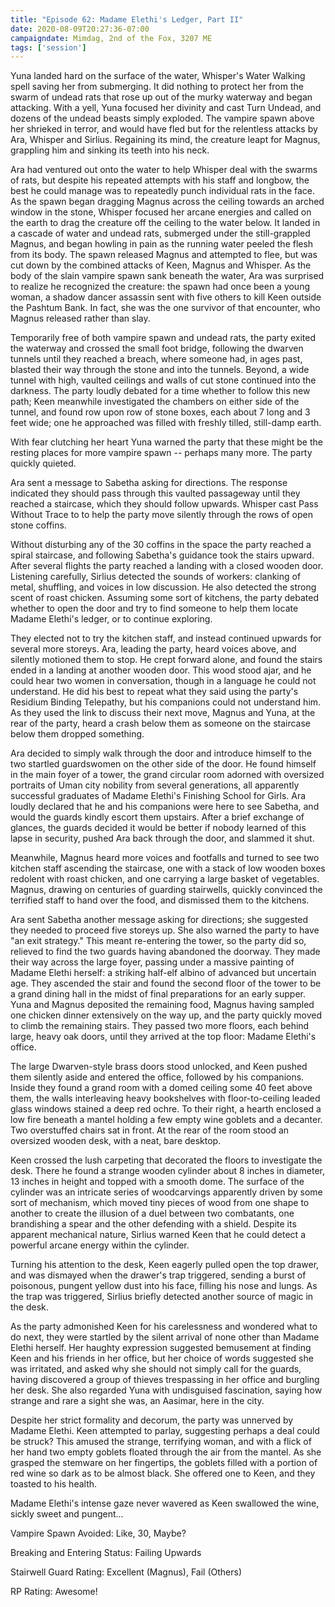 ```yaml
---
title: "Episode 62: Madame Elethi's Ledger, Part II"
date: 2020-08-09T20:27:36-07:00
campaigndate: Mimdag, 2nd of the Fox, 3207 ME
tags: ['session']
---
```


Yuna landed hard on the surface of the water, Whisper's Water Walking spell saving her from
submerging. It did nothing to protect her from the swarm of undead rats that rose up out of the
murky waterway and began attacking. With a yell, Yuna focused her divinity and cast Turn Undead,
and dozens of the undead beasts simply exploded. The vampire spawn above her shrieked in terror, and
would have fled but for the relentless attacks by Ara, Whisper and Sirlius. Regaining its mind, the
creature leapt for Magnus, grappling him and sinking its teeth into his neck.

Ara had ventured out onto the water to help Whisper deal with the swarms of rats, but despite his
repeated attempts with his staff and longbow, the best he could manage was to repeatedly punch
individual rats in the face. As the spawn began dragging Magnus across the ceiling towards an arched
window in the stone, Whisper focused her arcane energies and called on the earth to drag the
creature off the ceiling to the water below. It landed in a cascade of water and undead rats,
submerged under the still-grappled Magnus, and began howling in pain as the running water peeled the
flesh from its body. The spawn released Magnus and attempted to flee, but was cut down by the
combined attacks of Keen, Magnus and Whisper. As the body of the slain vampire spawn sank beneath
the water, Ara was surprised to realize he recognized the creature: the spawn had once been a young
woman, a shadow dancer assassin sent with five others to kill Keen outside the Pashtum Bank. In
fact, she was the one survivor of that encounter, who Magnus released rather than slay.

Temporarily free of both vampire spawn and undead rats, the party exited the waterway and crossed
the small foot bridge, following the dwarven tunnels until they reached a breach, where someone had,
in ages past, blasted their way through the stone and into the tunnels. Beyond, a wide tunnel with
high, vaulted ceilings and walls of cut stone continued into the darkness. The party loudly debated
for a time whether to follow this new path; Keen meanwhile investigated the chambers on either side
of the tunnel, and found row upon row of stone boxes, each about 7 long and 3 feet wide; one he
approached was filled with freshly tilled, still-damp earth. 

With fear clutching her heart Yuna warned the party that these might be the resting places for more
vampire spawn -- perhaps many more. The party quickly quieted.

Ara sent a message to Sabetha asking for directions. The response indicated they should pass through
this vaulted passageway until they reached a staircase, which they should follow upwards. Whisper
cast Pass Without Trace to to help the party move silently through the rows of open stone coffins.

Without disturbing any of the 30 coffins in the space the party reached a spiral staircase, and
following Sabetha's guidance took the stairs upward. After several flights the party reached a
landing with a closed wooden door. Listening carefully, Sirlius detected the sounds of workers:
clanking of metal, shuffling, and voices in low discussion. He also detected the strong scent of
roast chicken. Assuming some sort of kitchens, the party debated whether to open the door and try to
find someone to help them locate Madame Elethi's ledger, or to continue exploring.

They elected not to try the kitchen staff, and instead continued upwards for several more storeys.
Ara, leading the party, heard voices above, and silently motioned them to stop. He crept forward
alone, and found the stairs ended in a landing at another wooden door. This wood stood ajar, and he
could hear two women in conversation, though in a language he could not understand. He did his best
to repeat what they said using the party's Residium Binding Telepathy, but his companions could not
understand him. As they used the link to discuss their next move, Magnus and Yuna, at the rear of
the party, heard a crash below them as someone on the staircase below them dropped something.

Ara decided to simply walk through the door and introduce himself to the two startled guardswomen on
the other side of the door. He found himself in the main foyer of a tower, the grand circular room
adorned with oversized portraits of Uman city nobility from several generations, all apparently
successful graduates of Madame Elethi's Finishing School for Girls. Ara loudly declared that he and
his companions were here to see Sabetha, and would the guards kindly escort them upstairs. After a
brief exchange of glances, the guards decided it would be better if nobody learned of this lapse in
security, pushed Ara back through the door, and slammed it shut.

Meanwhile, Magnus heard more voices and footfalls and turned to see two kitchen staff ascending the
staircase, one with a stack of low wooden boxes redolent with roast chicken, and one carrying a
large basket of vegetables. Magnus, drawing on centuries of guarding stairwells, quickly convinced
the terrified staff to hand over the food, and dismissed them to the kitchens.

Ara sent Sabetha another message asking for directions; she suggested they needed to proceed five
storeys up. She also warned the party to have "an exit strategy." This meant re-entering the tower,
so the party did so, relieved to find the two guards having abandoned the doorway. They made their
way across the large foyer, passing under a massive painting of Madame Elethi herself: a striking
half-elf albino of advanced but uncertain age. They ascended the stair and found the second floor of
the tower to be a grand dining hall in the midst of final preparations for an early supper. Yuna and
Magnus deposited the remaining food, Magnus having sampled one chicken dinner extensively on the way
up, and the party quickly moved to climb the remaining stairs. They passed two more floors, each
behind large, heavy oak doors, until they arrived at the top floor: Madame Elethi's office.

The large Dwarven-style brass doors stood unlocked, and Keen pushed them silently aside and entered
the office, followed by his companions. Inside they found a grand room with a domed ceiling some 40
feet above them, the walls interleaving heavy bookshelves with floor-to-ceiling leaded glass windows
stained a deep red ochre. To their right, a hearth enclosed a low fire beneath a mantel holding a
few empty wine goblets and a decanter. Two overstuffed chairs sat in front. At the rear of the room
stood an oversized wooden desk, with a neat, bare desktop.

Keen crossed the lush carpeting that decorated the floors to investigate the desk. There he found a
strange wooden cylinder about 8 inches in diameter, 13 inches in height and topped with a smooth
dome. The surface of the cylinder was an intricate series of woodcarvings apparently driven by some
sort of mechanism, which moved tiny pieces of wood from one shape to another to create the illusion
of a duel between two combatants, one brandishing a spear and the other defending with a shield.
Despite its apparent mechanical nature, Sirlius warned Keen that he could detect a powerful arcane
energy within the cylinder.

Turning his attention to the desk, Keen eagerly pulled open the top drawer, and was dismayed when
the drawer's trap triggered, sending a burst of poisonous, pungent yellow dust into his face,
filling his nose and lungs. As the trap was triggered, Sirlius briefly detected another source of
magic in the desk.

As the party admonished Keen for his carelessness and wondered what to do next, they were startled
by the silent arrival of none other than Madame Elethi herself. Her haughty expression suggested
bemusement at finding Keen and his friends in her office, but her choice of words suggested she was
irritated, and asked why she should not simply call for the guards, having discovered a group of
thieves trespassing in her office and burgling her desk. She also regarded Yuna with undisguised
fascination, saying how strange and rare a sight she was, an Aasimar, here in the city.

Despite her strict formality and decorum, the party was unnerved by Madame Elethi. Keen attempted to
parlay, suggesting perhaps a deal could be struck? This amused the strange, terrifying woman, and
with a flick of her hand two empty goblets floated through the air from the mantel. As she grasped
the stemware on her fingertips, the goblets filled with a portion of red wine so dark as to be
almost black. She offered one to Keen, and they toasted to his health.

Madame Elethi's intense gaze never wavered as Keen swallowed the wine, sickly sweet and pungent...


Vampire Spawn Avoided: Like, 30, Maybe?

Breaking and Entering Status: Failing Upwards

Stairwell Guard Rating: Excellent (Magnus), Fail (Others)

RP Rating: Awesome!
